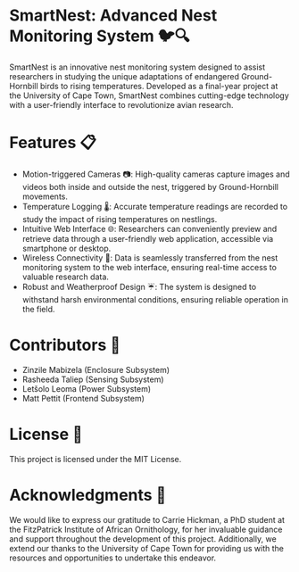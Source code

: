 # SmartNest: Advanced Nest Monitoring System 🐦🔍
SmartNest is an innovative nest monitoring system designed to assist researchers in studying the unique adaptations of endangered Ground-Hornbill birds to rising temperatures. Developed as a final-year project at the University of Cape Town, SmartNest combines cutting-edge technology with a user-friendly interface to revolutionize avian research.

# Features 📋
- Motion-triggered Cameras 📷: High-quality cameras capture images and videos both inside and outside the nest, triggered by Ground-Hornbill movements.
- Temperature Logging 🌡️: Accurate temperature readings are recorded to study the impact of rising temperatures on nestlings.
- Intuitive Web Interface 🌐: Researchers can conveniently preview and retrieve data through a user-friendly web application, accessible via smartphone or desktop.
- Wireless Connectivity 📶: Data is seamlessly transferred from the nest monitoring system to the web interface, ensuring real-time access to valuable research data.
- Robust and Weatherproof Design ☔: The system is designed to withstand harsh environmental conditions, ensuring reliable operation in the field.

# Contributors 🤝
- Zinzile Mabizela (Enclosure Subsystem)
- Rasheeda Taliep (Sensing Subsystem)
- Letšolo Leoma (Power Subsystem)
- Matt Pettit (Frontend Subsystem)
# License 📄
This project is licensed under the MIT License.

# Acknowledgments 🙏
We would like to express our gratitude to Carrie Hickman, a PhD student at the FitzPatrick Institute of African Ornithology, for her invaluable guidance and support throughout the development of this project. Additionally, we extend our thanks to the University of Cape Town for providing us with the resources and opportunities to undertake this endeavor.

